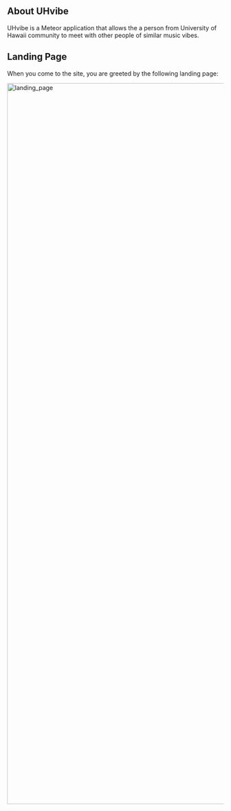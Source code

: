 <h2>About UHvibe</h2>

<p>UHvibe is a Meteor application that allows the a person from University of Hawaii community to meet with other people of similar music vibes.</p>

<h2>Landing Page</h2>

<p>When you come to the site, you are greeted by the following landing page:</p>

<img width="1677" alt="landing_page" src="https://user-images.githubusercontent.com/23148470/32819178-e84602d8-c96b-11e7-9499-93a8f7cd6e24.png">
